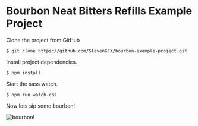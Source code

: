 # Bourbon Neat Bitters Refills Example Project

Clone the project from GitHub

```
$ git clone https://github.com/StevenGFX/bourbon-example-project.git
```

Install project dependencies.

```
$ npm install
```

Start the sass watch.

```
$ npm run watch-css
```

Now lets sip some bourbon!

![bourbon!](http://i.imgur.com/3oQtmOB.gifv)
